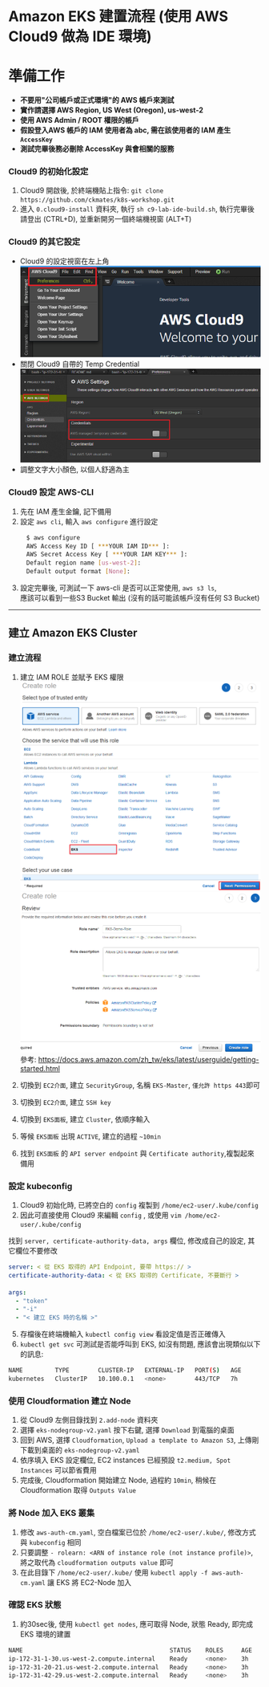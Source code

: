 # Amazon EKS 建置流程 (使用 AWS Cloud9 做為 IDE 環境)

# 準備工作

- **不要用"公司帳戶或正式環境"的 AWS 帳戶來測試**
- **實作請選擇 AWS Region, US West (Oregon), us-west-2**
- **使用 AWS Admin / ROOT 權限的帳戶**
- **假設登入AWS 帳戶的 IAM 使用者為 abc, 需在該使用者的 IAM 產生 `AccessKey`**
- **測試完畢後務必刪除 AccessKey 與會相關的服務**

### Cloud9 的初始化設定

1.  Cloud9 開啟後, 於終端機貼上指令: `git clone https://github.com/ckmates/k8s-workshop.git`
2.  進入 `0.cloud9-install` 資料夾, 執行 `sh c9-lab-ide-build.sh`, 執行完畢後請登出 (CTRL+D), 並重新開另一個終端機視窗 (ALT+T)


### Cloud9 的其它設定

-  Cloud9 的設定視窗在左上角 ![](img/Deploy-img/cloud9-02.png)
-  關閉 Cloud9 自帶的 Temp Credential ![](img/snap_1.png)  
-  調整文字大小顏色, 以個人舒適為主


### Cloud9 設定 AWS-CLI

1.  先在 IAM 產生金鑰, 記下備用
2.  設定 `aws cli`, 輸入 `aws configure` 進行設定

```bash
     $ aws configure
     AWS Access Key ID [ ***YOUR IAM ID*** ]: 
     AWS Secret Access Key [ ***YOUR IAM KEY*** ]: 
     Default region name [us-west-2]:
     Default output format [None]:
```

3.  設定完畢後, 可測試一下 aws-cli 是否可以正常使用, `aws s3 ls`,  
    應該可以看到一些S3 Bucket 輸出 (沒有的話可能該帳戶沒有任何 S3 Bucket)



---
## 建立 Amazon EKS Cluster

### 建立流程

1.  建立 IAM ROLE 並賦予 EKS 權限  
![](/img/snap_2.png)  
![](/img/snap_3.png)  
參考: <https://docs.aws.amazon.com/zh_tw/eks/latest/userguide/getting-started.html>  

2.  切換到 `EC2介面`, 建立 `SecurityGroup`, 名稱 `EKS-Master`, `僅允許 https 443`即可  
3.  切換到 `EC2介面`, 建立 `SSH key`  
4.  切換到 `EKS面板`, 建立 `Cluster`, 依順序輸入  
5.  等候 `EKS面板` 出現 `ACTIVE`, 建立的過程 `~10min`  
6.  找到 `EKS面板` 的 `API server endpoint` 與 `Certificate authority`,複製起來備用  


### 設定 kubeconfig

1.  Cloud9 初始化時, 已將空白的 `config` 複製到 `/home/ec2-user/.kube/config`
2.  因此可直接使用 Cloud9 來編輯 `config` , 或使用 `vim /home/ec2-user/.kube/config`

找到 `server, certificate-authority-data, args` 欄位, 修改成自己的設定, 其它欄位不要修改

```yaml
server: < 從 EKS 取得的 API Endpoint, 要帶 https:// >
certificate-authority-data: < 從 EKS 取得的 Certificate, 不要斷行 >

args:
  - "token"
  - "-i"
  - "< 建立 EKS 時的名稱 >"
```  

5.  存檔後在終端機輸入 `kubectl config view` 看設定值是否正確傳入  
6.  `kubectl get svc` 可測試是否能呼叫到 EKS, 如沒有問題, 應該會出現類似以下的訊息:

```bash
NAME         TYPE        CLUSTER-IP   EXTERNAL-IP   PORT(S)   AGE
kubernetes   ClusterIP   10.100.0.1   <none>        443/TCP   7h
```

### 使用 Cloudformation 建立 Node

1.  從 Cloud9 左側目錄找到 `2.add-node` 資料夾
2.  選擇 `eks-nodegroup-v2.yaml` 按下右鍵, 選擇 `Download` 到電腦的桌面
3.  回到 AWS, 選擇 `Cloudformation`, `Upload a template to Amazon S3`, 上傳剛下載到桌面的 `eks-nodegroup-v2.yaml`
4.  依序填入 EKS 設定欄位, EC2 instances 已經預設 `t2.medium, Spot Instances` 可以節省費用
5.  完成後, Cloudformation 開始建立 Node, 過程約 `10min`, 稍候在 Cloudformation 取得 `Outputs Value`


### 將 Node 加入 EKS 叢集

1.  修改 `aws-auth-cm.yaml`, 空白檔案已位於 `/home/ec2-user/.kube/`, 修改方式與 `kubeconfig` 相同
2.  只要調整 `- rolearn: <ARN of instance role (not instance profile)>`, 將之取代為 `cloudformation outputs value` 即可
3.  在此目錄下 `/home/ec2-user/.kube/` 使用 `kubectl apply -f aws-auth-cm.yaml` 讓 EKS 將 EC2-Node 加入



### 確認 EKS 狀態

1.  約30sec後, 使用 `kubectl get nodes`, 應可取得 Node, 狀態 Ready, 即完成 EKS 環境的建置

```bash
NAME                                         STATUS    ROLES     AGE       VERSION
ip-172-31-1-30.us-west-2.compute.internal    Ready     <none>    3h        v1.10.3
ip-172-31-20-21.us-west-2.compute.internal   Ready     <none>    3h        v1.10.3
ip-172-31-42-29.us-west-2.compute.internal   Ready     <none>    3h        v1.10.3
```